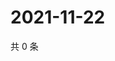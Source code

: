 # 2021-11-22

共 0 条

<!-- BEGIN WEIBO -->
<!-- 最后更新时间 Mon Nov 22 2021 11:12:02 GMT+0800 (China Standard Time) -->

<!-- END WEIBO -->
